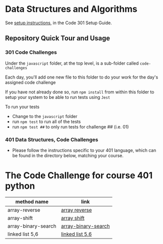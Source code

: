 # Data Structures and Algorithms

See [setup instructions](https://codefellows.github.io/setup-guide/code-301/3-code-challenges), in the Code 301 Setup Guide.

## Repository Quick Tour and Usage

### 301 Code Challenges

Under the `javascript` folder, at the top level, is a sub-folder called `code-challenges`

Each day, you'll add one new file to this folder to do your work for the day's assigned code challenge

If you have not already done so, run `npm install` from within this folder to setup your system to be able to run tests using `Jest`

To run your tests

- Change to the `javascript` folder
- run `npm test` to run all of the tests
- run `npm test ##` to only run tests for challenge ## (i.e. 01)

### 401 Data Structures, Code Challenges

- Please follow the instructions specific to your 401 language, which can be found in the directory below, matching your course.


# The Code Challenge for course 401 python

|method name|link|
|----|----|
|array-reverse|[array reverse](./python/code_challenges/array-reverse/README.md)|
|array-shift|[array shift](./python/code_challenges/array-insert-shift/README.md)|
|array-binary-search|[array-binary-search](./python/code_challenges/array-binary-search/README.md)|
|linked list 5,6|[linked list 5,6](./python/code_challenges/linked_list/README.md)|
